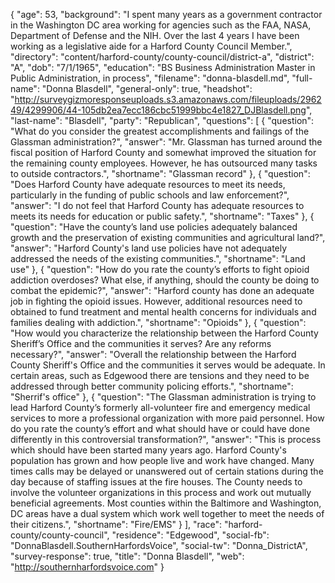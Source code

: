 {
  "age": 53,
  "background": "I spent many years as a government contractor in the Washington DC area working for agencies such as the FAA, NASA, Department of Defense and the NIH.  Over the last 4 years I have been working as a legislative aide for a Harford County Council Member.",
  "directory": "content/harford-county/county-council/district-a",
  "district": "A",
  "dob": "7/1/1965",
  "education": "BS  Business Administration Master in Public Administration, in process",
  "filename": "donna-blasdell.md",
  "full-name": "Donna Blasdell",
  "general-only": true,
  "headshot": "http://surveygizmoresponseuploads.s3.amazonaws.com/fileuploads/296249/4299906/44-105db2ea7ecc186cbc51999bbc4e1827_DJBlasdell.png",
  "last-name": "Blasdell",
  "party": "Republican",
  "questions": [
    {
      "question": "What do you consider the greatest accomplishments and failings of the Glassman administration?",
      "answer": "Mr. Glassman has turned around the fiscal position of Harford County and somewhat improved the situation for the remaining  county employees.  However, he has outsourced many tasks to outside contractors.",
      "shortname": "Glassman record"
    },
    {
      "question": "Does Harford County have adequate resources to meet its needs, particularly in the funding of public schools and law enforcement?",
      "answer": "I do not feel that Harford County has adequate resources to meets its needs for education or public safety.",
      "shortname": "Taxes"
    },
    {
      "question": "Have the county’s land use policies adequately balanced growth and the preservation of existing communities and agricultural land?",
      "answer": "Harford County's land use policies have not adequately addressed the needs of the existing communities.",
      "shortname": "Land use"
    },
    {
      "question": "How do you rate the county’s efforts to fight opioid addiction overdoses? What else, if anything, should the county be doing to combat the epidemic?",
      "answer": "Harford county has done an adequate job in fighting the opioid issues.  However, additional resources need to obtained to fund treatment and mental health concerns for individuals and families dealing with addiction.",
      "shortname": "Opioids"
    },
    {
      "question": "How would you characterize the relationship between the Harford County Sheriff’s Office and the communities it serves? Are any reforms necessary?",
      "answer": "Overall the relationship between the Harford County Sheriff's Office and the communities it serves would be adequate.  In certain areas, such as Edgewood there are tensions and they need to be addressed through better community policing efforts.",
      "shortname": "Sherrif's office"
    },
    {
      "question": "The Glassman administration is trying to lead Harford County’s formerly all-volunteer fire and emergency medical services to more a professional organization with more paid personnel. How do you rate the county’s effort and what should have or could have done differently in this controversial transformation?",
      "answer": "This is process which should have been started many years ago.  Harford County's population has grown and how people live and work have changed.  Many times calls may be delayed or unanswered out of certain stations during the day because of staffing issues at the fire houses.  The County needs to involve the volunteer organizations in this process and work out mutually beneficial agreements.  Most counties within the Baltimore and Washington, DC areas have a dual system which work well together to meet the needs of their citizens.",
      "shortname": "Fire/EMS"
    }
  ],
  "race": "harford-county/county-council",
  "residence": "Edgewood",
  "social-fb": "DonnaBlasdell.SouthernHarfordsVoice",
  "social-tw": "Donna_DistrictA",
  "survey-response": true,
  "title": "Donna Blasdell",
  "web": "http://southernharfordsvoice.com"
}
